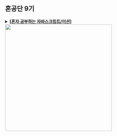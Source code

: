 ## 혼공단 9기

<details>
<summary><a href = "https://rei050r.tistory.com/category/%ED%98%BC%EC%9E%90%20%EA%B3%B5%EB%B6%80%ED%95%98%EB%8A%94%20%EC%9E%90%EB%B0%94%EC%8A%A4%ED%81%AC%EB%A6%BD%ED%8A%B8"><b>[혼자 공부하는 자바스크립트/미션]</b></a></summary>
<div>       
  
- [1주차 미션](https://rei050r.tistory.com/51)
  
- [2주차 미션](https://rei050r.tistory.com/54)
  
- [3주차 미션](https://rei050r.tistory.com/60)
  
- [4주차 미션](https://rei050r.tistory.com/76)
  
- [5주차 미션](https://rei050r.tistory.com/77)
  
- [6주차 미션](https://rei050r.tistory.com/82)
  
</div>
</details>

<img src = "https://shopping-phinf.pstatic.net/main_3244401/32444016645.20221019120604.jpg?type=w300" height = "350px" weight = "250px">


